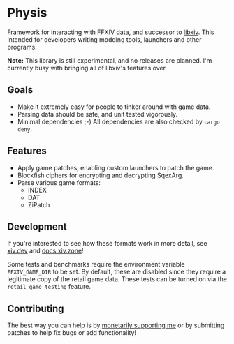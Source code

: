 # Physis

Framework for interacting with FFXIV data, and successor to [libxiv](https://git.sr.ht/~redstrate/libxiv). This intended for 
developers writing modding tools, launchers and other programs.

**Note:** This library is still experimental, and no releases are planned. I'm currently busy with bringing all of libxiv's
features over.

## Goals
* Make it extremely easy for people to tinker around with game data. 
* Parsing data should be safe, and unit tested vigorously.
* Minimal dependencies ;-) All dependencies are also checked by `cargo deny`.

## Features

* Apply game patches, enabling custom launchers to patch the game.
* Blockfish ciphers for encrypting and decrypting SqexArg.
* Parse various game formats:
  * INDEX
  * DAT
  * ZiPatch
  
## Development

If you're interested to see how these formats work in more detail, see [xiv.dev](https://xiv.dev/) and [docs.xiv.zone](https://docs.xiv.zone)!

Some tests and benchmarks require the environment variable `FFXIV_GAME_DIR` to be set. By default, these are disabled
since they require a legitimate copy of the retail game data. These tests can be turned on via the `retail_game_testing`
feature.

## Contributing

The best way you can help is by [monetarily supporting me](https://redstrate.com/about/) or by submitting patches to help fix bugs or add functionality!
